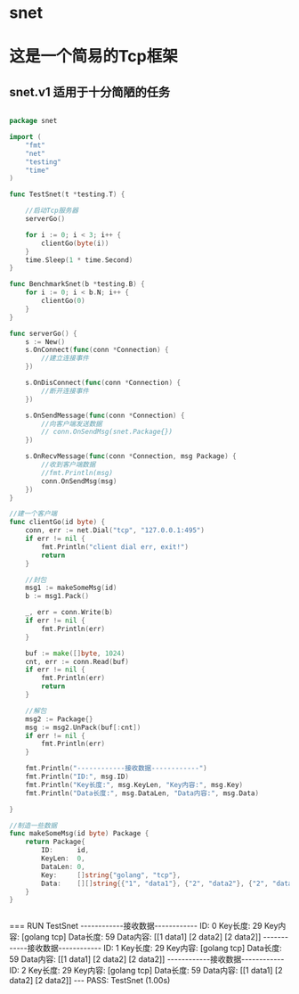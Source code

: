 # snet
# 这是一个简易的Tcp框架
 

## snet.v1 适用于十分简陋的任务

```Go

package snet

import (
	"fmt"
	"net"
	"testing"
	"time"
)

func TestSnet(t *testing.T) {

	//启动Tcp服务器
	serverGo()

	for i := 0; i < 3; i++ {
		clientGo(byte(i))
	}
	time.Sleep(1 * time.Second)
}

func BenchmarkSnet(b *testing.B) {
	for i := 0; i < b.N; i++ {
		clientGo(0)
	}
}

func serverGo() {
	s := New()
	s.OnConnect(func(conn *Connection) {
		//建立连接事件
	})

	s.OnDisConnect(func(conn *Connection) {
		//断开连接事件
	})

	s.OnSendMessage(func(conn *Connection) {
		//向客户端发送数据
		// conn.OnSendMsg(snet.Package{})
	})

	s.OnRecvMessage(func(conn *Connection, msg Package) {
		//收到客户端数据
		//fmt.Println(msg)
		conn.OnSendMsg(msg)
	})
}

//建一个客户端
func clientGo(id byte) {
	conn, err := net.Dial("tcp", "127.0.0.1:495")
	if err != nil {
		fmt.Println("client dial err, exit!")
		return
	}

	//封包
	msg1 := makeSomeMsg(id)
	b := msg1.Pack()

	_, err = conn.Write(b)
	if err != nil {
		fmt.Println(err)
	}

	buf := make([]byte, 1024)
	cnt, err := conn.Read(buf)
	if err != nil {
		fmt.Println(err)
		return
	}

	//解包
	msg2 := Package{}
	msg := msg2.UnPack(buf[:cnt])
	if err != nil {
		fmt.Println(err)
	}

	fmt.Println("------------接收数据------------")
	fmt.Println("ID:", msg.ID)
	fmt.Println("Key长度:", msg.KeyLen, "Key内容:", msg.Key)
	fmt.Println("Data长度:", msg.DataLen, "Data内容:", msg.Data)

}

//制造一些数据
func makeSomeMsg(id byte) Package {
	return Package{
		ID:      id,
		KeyLen:  0,
		DataLen: 0,
		Key:     []string{"golang", "tcp"},
		Data:    [][]string{{"1", "data1"}, {"2", "data2"}, {"2", "data2"}},
	}
}



```

=== RUN   TestSnet
------------接收数据------------
ID: 0
Key长度: 29 Key内容: [golang tcp]
Data长度: 59 Data内容: [[1 data1] [2 data2] [2 data2]]
------------接收数据------------
ID: 1
Key长度: 29 Key内容: [golang tcp]
Data长度: 59 Data内容: [[1 data1] [2 data2] [2 data2]]
------------接收数据------------
ID: 2
Key长度: 29 Key内容: [golang tcp]
Data长度: 59 Data内容: [[1 data1] [2 data2] [2 data2]]
--- PASS: TestSnet (1.00s)


